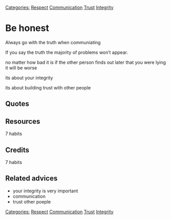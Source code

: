 [Categories:](../Categories/index.md) [Respect](../Categories/Respect.md) [Communication](../Categories/Communication.md) [Trust](../Categories/Trust.md) [Integrity](../Categories/Integrity.md)
# Be honest

Always go with the truth when communiating

If you say the truth the majority of problems won’t appear.

no matter how bad it is if the other person finds out later that you were lying it will be worse

its about your integrity

its about building trust with other people


## Quotes

## Resources

7 habits

## Credits

7 habits

## Related advices

- your integrity is very important
- communication
- trust other poeple

[Categories:](../Categories/index.md) [Respect](../Categories/Respect.md) [Communication](../Categories/Communication.md) [Trust](../Categories/Trust.md) [Integrity](../Categories/Integrity.md)